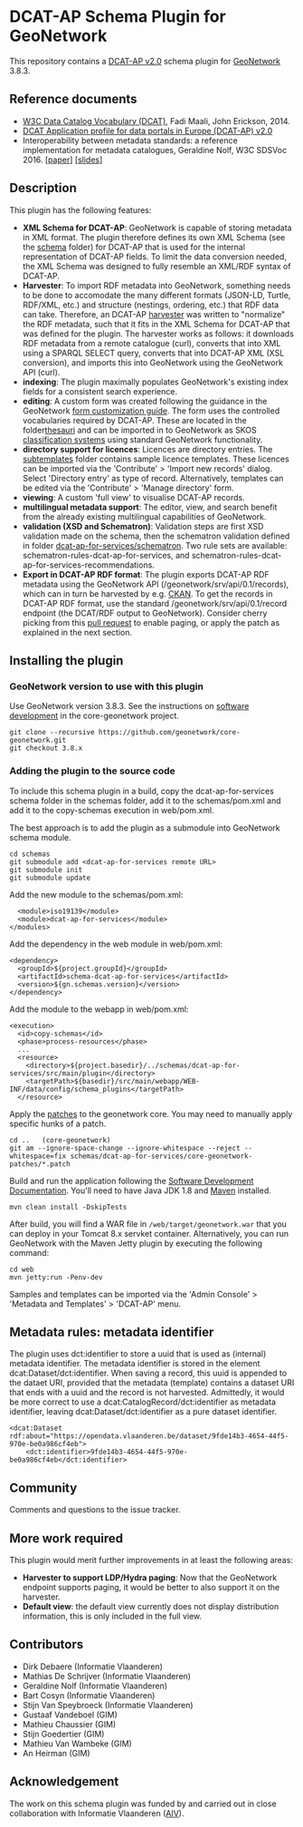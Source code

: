 # DCAT-AP Schema Plugin for GeoNetwork

This repository contains a [DCAT-AP v2.0](https://joinup.ec.europa.eu/collection/semantic-interoperability-community-semic/solution/dcat-application-profile-data-portals-europe/release/200) schema plugin for [GeoNetwork](http://geonetwork-opensource.org/) 3.8.3.

## Reference documents
* [W3C Data Catalog Vocabulary (DCAT)](https://www.w3.org/TR/vocab-dcat/), Fadi Maali, John Erickson, 2014.
* [DCAT Application profile for data portals in Europe (DCAT-AP) v2.0](https://joinup.ec.europa.eu/collection/semantic-interoperability-community-semic/solution/dcat-application-profile-data-portals-europe/release/200)
* Interoperability between metadata standards: a reference implementation for metadata catalogues, Geraldine Nolf, W3C SDSVoc 2016. [[paper](https://www.w3.org/2016/11/sdsvoc/SDSVoc16_paper_11)] [[slides](https://www.w3.org/2016/11/sdsvoc/SDSVoc16_PPT_v02)]

## Description

This plugin has the following features:

* **XML Schema for DCAT-AP**: GeoNetwork is capable of storing metadata in XML format. The plugin therefore defines its own XML Schema (see the [schema](/src/main/plugin/dcat-ap-for-services/schema) folder) for DCAT-AP that is used for the internal representation of DCAT-AP fields. To limit the data conversion needed, the XML Schema was designed to fully resemble an XML/RDF syntax of DCAT-AP.
* **Harvester**: To import RDF metadata into GeoNetwork, something needs to be done to accomodate the many different formats (JSON-LD, Turtle, RDF/XML, etc.) and structure (nestings, ordering, etc.) that RDF data can take. Therefore, an DCAT-AP [harvester](src/main/java/org/fao/geonet/kernel/harvest/harvester/dcatap/Harvester.java) was written to "normalize" the RDF metadata, such that it fits in the XML Schema for DCAT-AP that was defined for the plugin. The harvester works as follows: it downloads RDF metadata from a remote catalogue (curl), converts that into XML using a SPARQL SELECT query, converts that into DCAT-AP XML (XSL conversion), and imports this into GeoNetwork using the GeoNetwork API (curl).
* **indexing**: The plugin maximally populates GeoNetwork's existing index fields for a consistent search experience.
* **editing**:  A custom form was created following the guidance in the GeoNetwork [form customization guide](http://geonetwork-opensource.org/manuals/trunk/eng/users/customizing-application/editor-ui/creating-custom-editor.html). The form uses the controlled vocabularies required by DCAT-AP. These are located in the folder[thesauri](/src/main/plugin/dcat-ap-for-services/thesauri) and can be imported in to GeoNetwork as SKOS [classification systems](https://geonetwork-opensource.org/manuals/3.6.x/is/administrator-guide/managing-classification-systems/index.html) using standard GeoNetwork functionality.
* **directory support for licences**: Licences are directory entries. The [subtemplates](/src/main/plugin/dcat-ap-for-services/subtemplates/) folder contains sample licence templates. These licences can be imported via the 'Contribute' > 'Import new records' dialog. Select 'Directory entry' as type of record. Alternatively, templates can be edited via the 'Contribute' > 'Manage directory' form.
* **viewing**: A custom 'full view' to visualise DCAT-AP records. 
* **multilingual metadata support**: The editor, view, and search benefit from the already existing multilingual capabilities of GeoNetwork.
* **validation (XSD and Schematron)**: Validation steps are first XSD validation made on the schema, then the schematron validation defined in folder  [dcat-ap-for-services/schematron](/src/main/plugin/dcat-ap-for-services/-for-servicesschematron). Two rule sets are available: schematron-rules-dcat-ap-for-services, and schematron-rules-dcat-ap-for-services-recommendations.
* **Export in DCAT-AP RDF format**: The plugin exports DCAT-AP RDF metadata using the GeoNetwork API (/geonetwork/srv/api/0.1/records), which can in turn be harvested by e.g. [CKAN](https://github.com/ckan/ckanext-dcat). To get the records in DCAT-AP RDF format, use the standard /geonetwork/srv/api/0.1/record endpoint (the DCAT/RDF output to GeoNetwork). Consider cherry picking from this [pull request](https://github.com/geonetwork/core-geonetwork/pull/3553) to enable paging, or apply the patch as explained in the next section.

## Installing the plugin

### GeoNetwork version to use with this plugin

Use GeoNetwork version 3.8.3. See the instructions on [software development](https://github.com/geonetwork/core-geonetwork/tree/master/software_development) in the core-geonetwork project.

```
git clone --recursive https://github.com/geonetwork/core-geonetwork.git
git checkout 3.8.x
```

### Adding the plugin to the source code

To include this schema plugin in a build, copy the dcat-ap-for-services schema folder in the schemas folder, add it to the schemas/pom.xml and add it to the copy-schemas execution in web/pom.xml.

The best approach is to add the plugin as a submodule into GeoNetwork schema module.

```
cd schemas
git submodule add <dcat-ap-for-services remote URL>
git submodule init
git submodule update
```

Add the new module to the schemas/pom.xml:

```
  <module>iso19139</module>
  <module>dcat-ap-for-services</module>
</modules>
```

Add the dependency in the web module in web/pom.xml:

```
<dependency>
  <groupId>${project.groupId}</groupId>
  <artifactId>schema-dcat-ap-for-services</artifactId>
  <version>${gn.schemas.version}</version>
</dependency>
```

Add the module to the webapp in web/pom.xml:

```
<execution>
  <id>copy-schemas</id>
  <phase>process-resources</phase>
  ...
  <resource>
    <directory>${project.basedir}/../schemas/dcat-ap-for-services/src/main/plugin</directory>
    <targetPath>${basedir}/src/main/webapp/WEB-INF/data/config/schema_plugins</targetPath>
  </resource>
```

Apply the [patches](/core-geonetwork-patches) to the geonetwork core. You may need to manually apply specific hunks of a patch.
```
cd ..   (core-geonetwork)
git am --ignore-space-change --ignore-whitespace --reject --whitespace=fix schemas/dcat-ap-for-services/core-geonetwork-patches/*.patch
```

Build and run the application following the
[Software Development Documentation](https://github.com/geonetwork/core-geonetwork/tree/master/software_development). You'll need to have Java JDK 1.8 and [Maven](https://maven.apache.org/install.html) installed.

```
mvn clean install -DskipTests
```

After build, you will find a WAR file in `/web/target/geonetwork.war` that you can deploy in your Tomcat 8.x servket container. Alternatively, you can run GeoNetwork with the Maven Jetty plugin by executing the following command:


```
cd web
mvn jetty:run -Penv-dev
```

Samples and templates can be imported via the 'Admin Console' > 'Metadata and Templates' > 'DCAT-AP' menu.


## Metadata rules: metadata identifier

The plugin uses dct:identifier to store a uuid that is used as (internal) metadata identifier. The metadata identifier is stored in the element dcat:Dataset/dct:identifier. When saving a record, this uuid is appended to the dataet URI, provided that the metadata (template) contains a dataset URI that ends with a uuid and the record is not harvested. Admittedly, it would be more correct to use a dcat:CatalogRecord/dct:identifier as metadata identifier, leaving dcat:Dataset/dct:identifier as a pure dataset identifier.


```
<dcat:Dataset rdf:about="https://opendata.vlaanderen.be/dataset/9fde14b3-4654-44f5-970e-be0a986cf4eb">
    <dct:identifier>9fde14b3-4654-44f5-970e-be0a986cf4eb</dct:identifier>
```


## Community

Comments and questions to the issue tracker.

## More work required

This plugin would merit further improvements in at least the following areas:
* **Harvester to support LDP/Hydra paging**: Now that the GeoNetwork endpoint supports paging, it would be better to also support it on the harvester.
* **Default view**: the default view currently does not display distribution information, this is only included in the full view.

## Contributors

* Dirk Debaere (Informatie Vlaanderen)
* Mathias De Schrijver (Informatie Vlaanderen)
* Geraldine Nolf (Informatie Vlaanderen) 
* Bart Cosyn (Informatie Vlaanderen)
* Stijn Van Speybroeck (Informatie Vlaanderen)
* Gustaaf Vandeboel (GIM)
* Mathieu Chaussier (GIM)
* Stijn Goedertier (GIM)
* Mathieu Van Wambeke (GIM)
* An Heirman (GIM)

## Acknowledgement

The work on this schema plugin was funded by and carried out in close collaboration with Informatie Vlaanderen ([AIV](https://overheid.vlaanderen.be/informatie-vlaanderen/flanders-information-agency-en)). 
